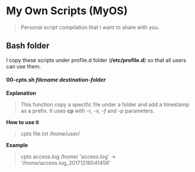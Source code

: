 # My Own Scripts (MyOS)

> Personal script compilation that I want to share with you.


## Bash folder

I copy these scripts under profile.d folder (**/etc/profile.d**) so that all users can use them.

#### 00-cpts.sh *filename* *destination-folder*
**Explanation**
> 
> This function copy a specific file under a folder and add a timestamp as a prefix. It uses **cp** with *-r, -v, -f* and *-p* parameters.
 
**How to use it**
> 
> cpts file.txt /home/user/
 
**Example**
> 
> cpts access.log /home/
'access.log' -> '/home/access.log_20171216041456'
